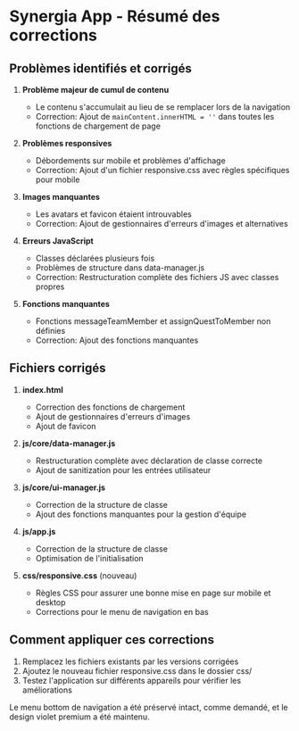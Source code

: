 # Synergia App - Résumé des corrections

## Problèmes identifiés et corrigés

1. **Problème majeur de cumul de contenu**
   - Le contenu s'accumulait au lieu de se remplacer lors de la navigation
   - Correction: Ajout de `mainContent.innerHTML = ''` dans toutes les fonctions de chargement de page

2. **Problèmes responsives**
   - Débordements sur mobile et problèmes d'affichage
   - Correction: Ajout d'un fichier responsive.css avec règles spécifiques pour mobile

3. **Images manquantes**
   - Les avatars et favicon étaient introuvables
   - Correction: Ajout de gestionnaires d'erreurs d'images et alternatives

4. **Erreurs JavaScript**
   - Classes déclarées plusieurs fois
   - Problèmes de structure dans data-manager.js
   - Correction: Restructuration complète des fichiers JS avec classes propres

5. **Fonctions manquantes**
   - Fonctions messageTeamMember et assignQuestToMember non définies
   - Correction: Ajout des fonctions manquantes

## Fichiers corrigés

1. **index.html**
   - Correction des fonctions de chargement
   - Ajout de gestionnaires d'erreurs d'images
   - Ajout de favicon

2. **js/core/data-manager.js**
   - Restructuration complète avec déclaration de classe correcte
   - Ajout de sanitization pour les entrées utilisateur

3. **js/core/ui-manager.js**
   - Correction de la structure de classe
   - Ajout des fonctions manquantes pour la gestion d'équipe

4. **js/app.js**
   - Correction de la structure de classe
   - Optimisation de l'initialisation

5. **css/responsive.css** (nouveau)
   - Règles CSS pour assurer une bonne mise en page sur mobile et desktop
   - Corrections pour le menu de navigation en bas

## Comment appliquer ces corrections

1. Remplacez les fichiers existants par les versions corrigées
2. Ajoutez le nouveau fichier responsive.css dans le dossier css/
3. Testez l'application sur différents appareils pour vérifier les améliorations

Le menu bottom de navigation a été préservé intact, comme demandé, et le design violet premium a été maintenu.
